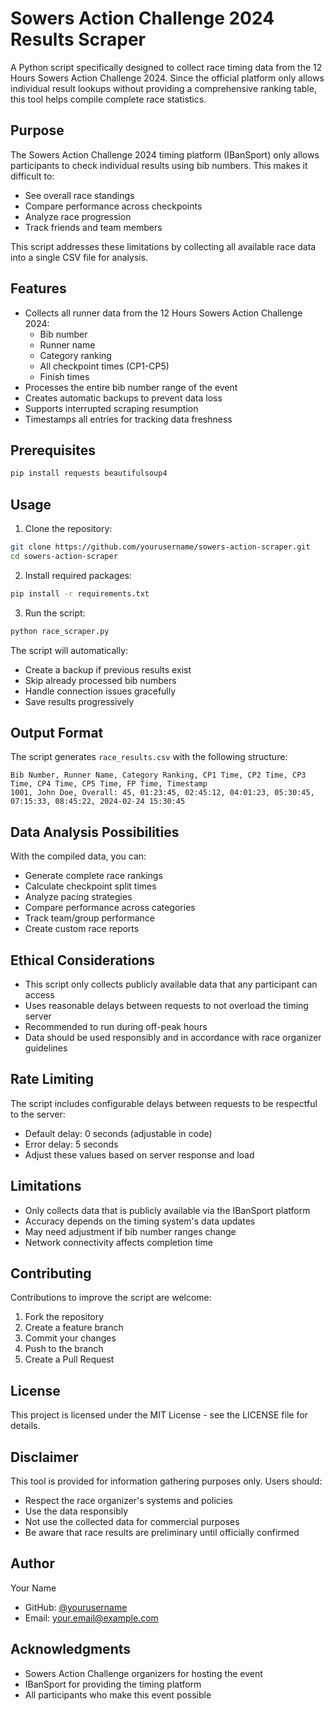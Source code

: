 # Sowers Action Challenge 2024 Results Scraper

A Python script specifically designed to collect race timing data from the 12 Hours Sowers Action Challenge 2024. Since the official platform only allows individual result lookups without providing a comprehensive ranking table, this tool helps compile complete race statistics.

## Purpose

The Sowers Action Challenge 2024 timing platform (IBanSport) only allows participants to check individual results using bib numbers. This makes it difficult to:
- See overall race standings
- Compare performance across checkpoints
- Analyze race progression
- Track friends and team members

This script addresses these limitations by collecting all available race data into a single CSV file for analysis.

## Features

- Collects all runner data from the 12 Hours Sowers Action Challenge 2024:
  - Bib number
  - Runner name
  - Category ranking
  - All checkpoint times (CP1-CP5)
  - Finish times
- Processes the entire bib number range of the event
- Creates automatic backups to prevent data loss
- Supports interrupted scraping resumption
- Timestamps all entries for tracking data freshness

## Prerequisites

```bash
pip install requests beautifulsoup4
```

## Usage

1. Clone the repository:
```bash
git clone https://github.com/yourusername/sowers-action-scraper.git
cd sowers-action-scraper
```

2. Install required packages:
```bash
pip install -r requirements.txt
```

3. Run the script:
```bash
python race_scraper.py
```

The script will automatically:
- Create a backup if previous results exist
- Skip already processed bib numbers
- Handle connection issues gracefully
- Save results progressively

## Output Format

The script generates `race_results.csv` with the following structure:
```
Bib Number, Runner Name, Category Ranking, CP1 Time, CP2 Time, CP3 Time, CP4 Time, CP5 Time, FP Time, Timestamp
1001, John Doe, Overall: 45, 01:23:45, 02:45:12, 04:01:23, 05:30:45, 07:15:33, 08:45:22, 2024-02-24 15:30:45
```

## Data Analysis Possibilities

With the compiled data, you can:
- Generate complete race rankings
- Calculate checkpoint split times
- Analyze pacing strategies
- Compare performance across categories
- Track team/group performance
- Create custom race reports

## Ethical Considerations

- This script only collects publicly available data that any participant can access
- Uses reasonable delays between requests to not overload the timing server
- Recommended to run during off-peak hours
- Data should be used responsibly and in accordance with race organizer guidelines

## Rate Limiting

The script includes configurable delays between requests to be respectful to the server:
- Default delay: 0 seconds (adjustable in code)
- Error delay: 5 seconds
- Adjust these values based on server response and load

## Limitations

- Only collects data that is publicly available via the IBanSport platform
- Accuracy depends on the timing system's data updates
- May need adjustment if bib number ranges change
- Network connectivity affects completion time

## Contributing

Contributions to improve the script are welcome:
1. Fork the repository
2. Create a feature branch
3. Commit your changes
4. Push to the branch
5. Create a Pull Request

## License

This project is licensed under the MIT License - see the LICENSE file for details.

## Disclaimer

This tool is provided for information gathering purposes only. Users should:
- Respect the race organizer's systems and policies
- Use the data responsibly
- Not use the collected data for commercial purposes
- Be aware that race results are preliminary until officially confirmed

## Author

Your Name
- GitHub: [@yourusername](https://github.com/yourusername)
- Email: your.email@example.com

## Acknowledgments

- Sowers Action Challenge organizers for hosting the event
- IBanSport for providing the timing platform
- All participants who make this event possible